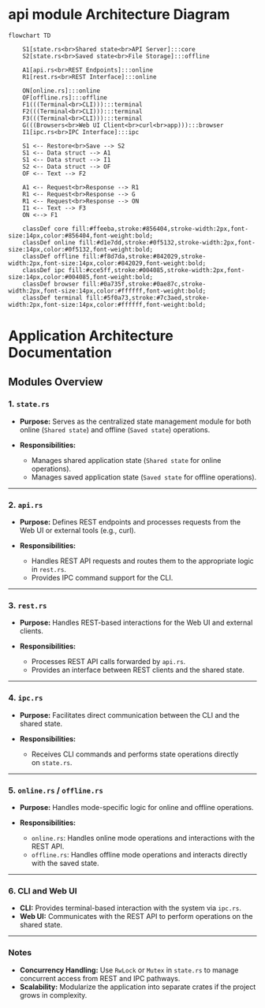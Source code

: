# api module Architecture Diagram

```mermaid
flowchart TD

    S1[state.rs<br>Shared state<br>API Server]:::core
    S2[state.rs<br>Saved state<br>File Storage]:::offline

    A1[api.rs<br>REST Endpoints]:::online
    R1[rest.rs<br>REST Interface]:::online

    ON[online.rs]:::online
    OF[offline.rs]:::offline
    F1(((Terminal<br>CLI))):::terminal
    F2(((Terminal<br>CLI))):::terminal
    F3(((Terminal<br>CLI))):::terminal
    G(((Browsers<br>Web UI Client<br>curl<br>app))):::browser
    I1[ipc.rs<br>IPC Interface]:::ipc

	S1 <-- Restore<br>Save --> S2
    S1 <-- Data struct --> A1
    S1 <-- Data struct --> I1
    S2 <-- Data struct --> OF
    OF <-- Text --> F2

    A1 <-- Request<br>Response --> R1
    R1 <-- Request<br>Response --> G
    R1 <-- Request<br>Response --> ON
    I1 <-- Text --> F3
    ON <--> F1

    classDef core fill:#ffeeba,stroke:#856404,stroke-width:2px,font-size:14px,color:#856404,font-weight:bold;
    classDef online fill:#d1e7dd,stroke:#0f5132,stroke-width:2px,font-size:14px,color:#0f5132,font-weight:bold;
    classDef offline fill:#f8d7da,stroke:#842029,stroke-width:2px,font-size:14px,color:#842029,font-weight:bold;
    classDef ipc fill:#cce5ff,stroke:#004085,stroke-width:2px,font-size:14px,color:#004085,font-weight:bold;
    classDef browser fill:#0a735f,stroke:#0ae87c,stroke-width:2px,font-size:14px,color:#ffffff,font-weight:bold;
    classDef terminal fill:#5f0a73,stroke:#7c3aed,stroke-width:2px,font-size:14px,color:#ffffff,font-weight:bold;
```

# Application Architecture Documentation
## Modules Overview

### 1. `state.rs`

- **Purpose:**
    Serves as the centralized state management module for both online (`Shared state`) and offline (`Saved state`) operations.

- **Responsibilities:**

    - Manages shared application state (`Shared state` for online operations).
    - Manages saved application state (`Saved state` for offline operations).

---
### 2. `api.rs`

- **Purpose:**
    Defines REST endpoints and processes requests from the Web UI or external tools (e.g., curl).

- **Responsibilities:**

    - Handles REST API requests and routes them to the appropriate logic in `rest.rs`.
    - Provides IPC command support for the CLI.

---
### 3. `rest.rs`

- **Purpose:**
    Handles REST-based interactions for the Web UI and external clients.

- **Responsibilities:**

    - Processes REST API calls forwarded by `api.rs`.
    - Provides an interface between REST clients and the shared state.

---
### 4. `ipc.rs`

- **Purpose:**
    Facilitates direct communication between the CLI and the shared state.

- **Responsibilities:**

    - Receives CLI commands and performs state operations directly on `state.rs`.

---

### 5. `online.rs` / `offline.rs`

- **Purpose:**
    Handles mode-specific logic for online and offline operations.

- **Responsibilities:**

    - `online.rs`: Handles online mode operations and interactions with the REST API.
    - `offline.rs`: Handles offline mode operations and interacts directly with the saved state.

---

### 6. CLI and Web UI

- **CLI:**
    Provides terminal-based interaction with the system via `ipc.rs`.
- **Web UI:**
    Communicates with the REST API to perform operations on the shared state.

---

### Notes

- **Concurrency Handling:**
    Use `RwLock` or `Mutex` in `state.rs` to manage concurrent access from REST and IPC pathways.
- **Scalability:**
    Modularize the application into separate crates if the project grows in complexity.

